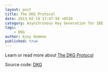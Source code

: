 ```yaml
---
layout: post
title: The DKG Protocol
date: 2013-02-19 17:47:50 +0530
category: Asynchronous Key Generation for IBE
tags:
    - DKG
author: Ajoy Oommen
published: true
---
```

Learn or read more about [The DKG Protocol](http://eprint.iacr.org/2012/377)

Source code: [DKG](http://crysp.uwaterloo.ca/software/DKG/)